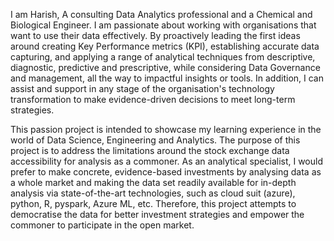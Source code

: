 I am Harish, A consulting Data Analytics professional and a Chemical and Biological Engineer. I am passionate about working with organisations that want to use their data effectively. By proactively leading the first ideas around creating Key Performance metrics (KPI), establishing accurate data capturing, and applying a range of analytical techniques from descriptive, diagnostic, predictive and prescriptive, while considering Data Governance and management, all the way to impactful insights or tools. In addition, I can assist and support in any stage of the organisation's technology transformation to make evidence-driven decisions to meet long-term strategies. 

This passion project is intended to showcase my learning experience in the world of Data Science, Engineering and Analytics. The purpose of this project is to address the limitations around the stock exchange data accessibility for analysis as a commoner. As an analytical specialist, I would prefer to make concrete, evidence-based investments by analysing data as a whole market and making the data set readily available for in-depth analysis via state-of-the-art technologies, such as cloud suit (azure), python, R, pyspark, Azure ML, etc. Therefore, this project attempts to democratise the data for better investment strategies and empower the commoner to participate in the open market. 
